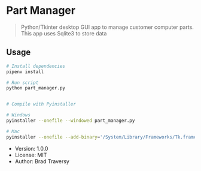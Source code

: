 # Part Manager

> Python/Tkinter desktop GUI app to manage customer computer parts. This app uses Sqlite3 to store data

## Usage

```bash
# Install dependencies
pipenv install

# Run script
python part_manager.py


# Compile with Pyinstaller

# Windows
pyinstaller --onefile --windowed part_manager.py

# Mac
pyinstaller --onefile --add-binary='/System/Library/Frameworks/Tk.framework/Tk':'tk' --add-binary='/System/Library/Frameworks/Tcl.framework/Tcl':'tcl' part_manager.py
```

- Version: 1.0.0
- License: MIT
- Author: Brad Traversy

